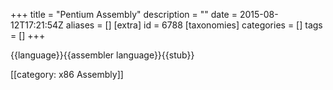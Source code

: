 +++
title = "Pentium Assembly"
description = ""
date = 2015-08-12T17:21:54Z
aliases = []
[extra]
id = 6788
[taxonomies]
categories = []
tags = []
+++

{{language}}{{assembler language}}{{stub}}

[[category: x86 Assembly]]
